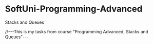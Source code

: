 # SoftUni-Programming-Advanced
Stacks and Queues

//---This is my tasks from course "Programming Advanced, Stacks and Queues"---
